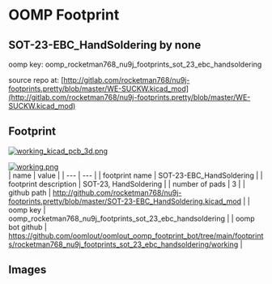# OOMP Footprint  
## SOT-23-EBC_HandSoldering  by none  
  
oomp key: oomp_rocketman768_nu9j_footprints_sot_23_ebc_handsoldering  
  
source repo at: [http://gitlab.com/rocketman768/nu9j-footprints.pretty/blob/master/WE-SUCKW.kicad_mod](http://gitlab.com/rocketman768/nu9j-footprints.pretty/blob/master/WE-SUCKW.kicad_mod)  
## Footprint  
  
[![working_kicad_pcb_3d.png](working_kicad_pcb_3d_600.png)](working_kicad_pcb_3d.png)  
  
[![working.png](working_600.png)](working.png)  
| name | value | 
| --- | --- | 
| footprint name | SOT-23-EBC_HandSoldering | 
| footprint description | SOT-23, HandSoldering | 
| number of pads | 3 | 
| github path | http://github.com/rocketman768/nu9j-footprints.pretty/blob/master/SOT-23-EBC_HandSoldering.kicad_mod | 
| oomp key | oomp_rocketman768_nu9j_footprints_sot_23_ebc_handsoldering | 
| oomp bot github | https://github.com/oomlout/oomlout_oomp_footprint_bot/tree/main/footprints/rocketman768_nu9j_footprints_sot_23_ebc_handsoldering/working | 
## Images  
